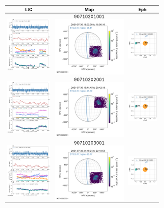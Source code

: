 |  LtC |  Map | Eph |
|:---:|:---:|:---:|
|![](ltc_20210730_1800_90710201001_ngs.png)|90710201001<br/>![](map_20210730_1800_90710201001_ngs.png)|![](eph_20210730_1800_90710201001_ngs.png)|
|![](ltc_20210730_1935_90710202001_ngs.png)|90710202001<br/>![](map_20210730_1935_90710202001_ngs.png)|![](eph_20210730_1935_90710202001_ngs.png)|
|![](ltc_20210730_2110_90710203001_ngs.png)|90710203001<br/>![](map_20210730_2110_90710203001_ngs.png)|![](eph_20210730_2110_90710203001_ngs.png)|
